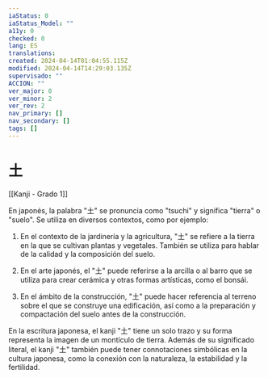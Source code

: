 ```yaml
---
iaStatus: 0
iaStatus_Model: ""
a11y: 0
checked: 0
lang: ES
translations: 
created: 2024-04-14T01:04:55.115Z
modified: 2024-04-14T14:29:03.135Z
supervisado: ""
ACCION: ""
ver_major: 0
ver_minor: 2
ver_rev: 2
nav_primary: []
nav_secondary: []
tags: []
---
```

# 土

[[Kanji - Grado 1]]

En japonés, la palabra "土" se pronuncia como "tsuchi" y significa "tierra" o "suelo". Se utiliza en diversos contextos, como por ejemplo:

1. En el contexto de la jardinería y la agricultura, "土" se refiere a la tierra en la que se cultivan plantas y vegetales. También se utiliza para hablar de la calidad y la composición del suelo.

2. En el arte japonés, el "土" puede referirse a la arcilla o al barro que se utiliza para crear cerámica y otras formas artísticas, como el bonsái.

3. En el ámbito de la construcción, "土" puede hacer referencia al terreno sobre el que se construye una edificación, así como a la preparación y compactación del suelo antes de la construcción.

En la escritura japonesa, el kanji "土" tiene un solo trazo y su forma representa la imagen de un montículo de tierra. Además de su significado literal, el kanji "土" también puede tener connotaciones simbólicas en la cultura japonesa, como la conexión con la naturaleza, la estabilidad y la fertilidad.
